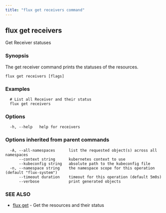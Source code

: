 ```yaml
---
title: "flux get receivers command"
---
```

## flux get receivers

Get Receiver statuses

### Synopsis

The get receiver command prints the statuses of the resources.

```
flux get receivers [flags]
```

### Examples

```
  # List all Receiver and their status
  flux get receivers

```

### Options

```
  -h, --help   help for receivers
```

### Options inherited from parent commands

```
  -A, --all-namespaces      list the requested object(s) across all namespaces
      --context string      kubernetes context to use
      --kubeconfig string   absolute path to the kubeconfig file
  -n, --namespace string    the namespace scope for this operation (default "flux-system")
      --timeout duration    timeout for this operation (default 5m0s)
      --verbose             print generated objects
```

### SEE ALSO

* [flux get](/cmd/flux_get/)	 - Get the resources and their status

